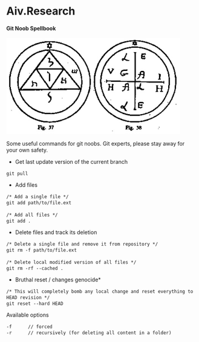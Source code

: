 # Aiv.Research

#### Git Noob Spellbook

![penta.jpg](/penta.jpg)

Some useful commands for git noobs.
Git experts, please stay away for your own safety.

* Get last update version of the current branch

```
git pull
```

* Add files

```
/* Add a single file */
git add path/to/file.ext	

/* Add all files */
git add .
```

* Delete files and track its deletion

```
/* Delete a single file and remove it from repository */
git rm -f path/to/file.ext

/* Delete local modified version of all files */
git rm -rf --cached . 
```

* Bruthal reset / changes genocide*
```
/* This will completely bomb any local change and reset everything to HEAD revision */
git reset --hard HEAD
```

Available options
```
-f		// forced
-r		// recursively (for deleting all content in a folder)
```